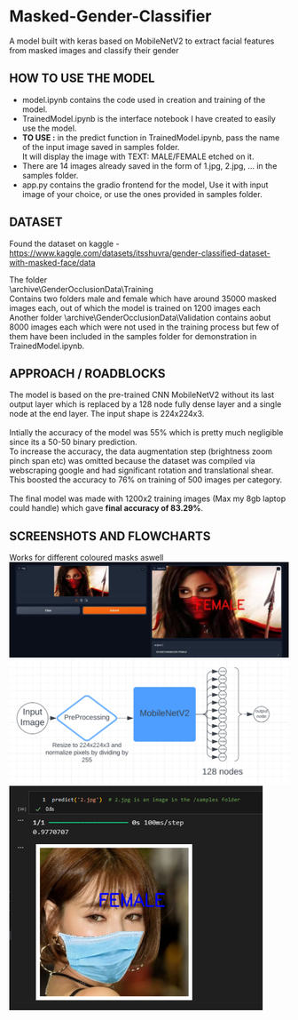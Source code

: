 # Masked-Gender-Classifier
A model built with keras based on MobileNetV2 to extract facial features from masked images and classify their gender

## HOW TO USE THE MODEL
- model.ipynb contains the code used in creation and training of the model.<br>
- TrainedModel.ipynb is the interface notebook I have created to easily use the model.<br>
- **TO USE :** in the predict function in TrainedModel.ipynb, pass the name of the input image saved in samples folder.<br>It will display the image with TEXT: MALE/FEMALE etched on it.
- There are 14 images already saved in the form of 1.jpg, 2.jpg, ... in the samples folder.
- app.py contains the gradio frontend for the model, Use it with input image of your choice, or use the ones provided in samples folder.

## DATASET
Found the dataset on kaggle -
https://www.kaggle.com/datasets/itsshuvra/gender-classified-dataset-with-masked-face/data

The folder<br>
\archive\GenderOcclusionData\Training<br>Contains two folders male and female which have around 35000 masked images each, out of which the model is trained on 1200 images each<br>
Another folder \archive\GenderOcclusionData\Validation contains aobut 8000 images each which were not used in the training process but few of them have been included in the samples folder for demonstration in TrainedModel.ipynb.


## APPROACH / ROADBLOCKS
The model is based on the pre-trained CNN MobileNetV2 without its last output layer which is replaced by a 128 node fully dense layer and a single node at the end layer. The input shape is 224x224x3.
<br><br>
Intially the accuracy of the model was 55% which is pretty much negligible since its a 50-50 binary prediction.<br>To increase the accuracy, the data augmentation step (brightness zoom pinch span etc) was omitted because the dataset was compiled via webscraping google and had significant rotation and translational shear. This boosted the accuracy to 76% on training of 500 images per category.<br><br>
The final model was made with 1200x2 training images (Max my 8gb laptop could handle) which gave **final accuracy of 83.29%**.
## SCREENSHOTS AND FLOWCHARTS
Works for different coloured masks aswell <br>
![alt text](screenshots/image2.png)
![alt text](screenshots/flow.png)
![alt text](screenshots/image.png)
